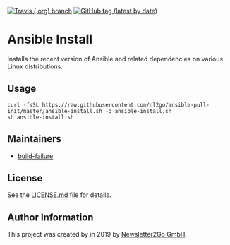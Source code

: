 [![Travis (.org) branch](https://img.shields.io/travis/nl2go/ansible-install/master)](https://travis-ci.org/nl2go/ansible-install)
[![GitHub tag (latest by date)](https://img.shields.io/github/v/tag/nl2go/ansible-install)](https://github.com/nl2go/ansible-install)

# Ansible Install

Installs the recent version of Ansible and related dependencies on various Linux distributions. 
## Usage

    curl -fsSL https://raw.githubusercontent.com/nl2go/ansible-pull-init/master/ansible-install.sh -o ansible-install.sh
    sh ansible-install.sh

## Maintainers

- [build-failure](https://github.com/build-failure)

## License

See the [LICENSE.md](LICENSE.md) file for details.

## Author Information

This project was created by in 2019 by [Newsletter2Go GmbH](https://www.newsletter2go.com/).
